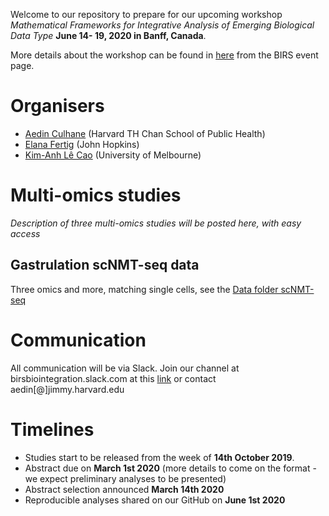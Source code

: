 Welcome to our repository to prepare for our upcoming workshop *Mathematical Frameworks for Integrative Analysis of Emerging Biological Data Type* **June 14- 19, 2020 in Banff, Canada**.

More details about the workshop can be found in [here](https://www.birs.ca/events/2020/5-day-workshops/20w5197) from the BIRS event page.

# Organisers
- [Aedin Culhane](https://www.hsph.harvard.edu/aedin-culhane/) (Harvard TH Chan School of Public Health)
- [Elana Fertig](https://fertiglab.com/) (John Hopkins)
- [Kim-Anh Lê Cao](https://lecao-lab.science.unimelb.edu.au/) (University of Melbourne)

# Multi-omics studies
*Description of three multi-omics studies will be posted here, with easy access*

## Gastrulation scNMT-seq data 
Three omics and more, matching single cells, see the [Data folder scNMT-seq](https://github.com/BIRSBiointegration/Hackathon/tree/master/scNMT-seq) 



# Communication
All communication will be via Slack. Join our channel at birsbiointegration.slack.com at this [link](https://join.slack.com/t/birsbiointegration/shared_invite/enQtNzc4Njk4OTMwNDAzLTk2MTU2ZGQyMWE5ZTc1MmU3NDU2ZmFiNzRmMzcwYjZkN2JkYjcyNTU5NGJhNzhiNWQ4NjI3NmNjYmQxZWZkNGU) or contact aedin[@]jimmy.harvard.edu

# Timelines
- Studies start to be released from the week of **14th October 2019**.
- Abstract due on **March 1st 2020** (more details to come on the format - we expect preliminary analyses to be presented) 
- Abstract selection announced **March 14th 2020** 
- Reproducible analyses shared on our GitHub on **June 1st 2020**

